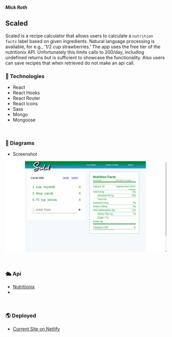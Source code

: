 

***Mick Roth***


## Scaled

   Scaled is a recipe calculator that allows users to calculate a ```nutrition facts``` label based on given ingredients. Natural language processing is available, for e.g., '1/2 cup strawberries.' The app uses the free tier of the nutritionix API. Unfortunately this limits calls to 200/day, including undefined returns but is sufficient to showcase the functionality. Also users can save recipes that when retrieved do not make an api call. 
 


### &#127883; Technologies	
- React
- React Hooks
- React Router
- React Icons
- Sass
- Mongo
- Mongoose

<br>

### &#127755; Diagrams

   - Screenshot

![](scaled.png)


<br>

### &#128755; Api
- [Nutritionix](https://developer.nutritionix.com/)
- 


<br>

### &#127758; Deployed
- [Current Site on Netlify](https://scaled-nutrition-facts.netlify.app/)


<br>


